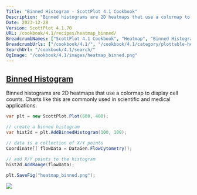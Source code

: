 ```yaml
---
Title: "Binned Histogram - ScottPlot 4.1 Cookbook"
Description: "Binned histograms are 2D heatmaps that use a colormap to display cell counts. Charts like this are commonly used in scientific and medical applications."
Date: 2023-12-28
Version: ScottPlot 4.1.70
URL: /cookbook/4.1/recipes/heatmap_binned/
BreadcrumbNames: ["ScottPlot 4.1 Cookbook", "Heatmap", "Binned Histogram"]
BreadcrumbUrls: ["/cookbook/4.1/", "/cookbook/4.1/category/plottable-heatmap", "/cookbook/4.1/recipes/heatmap_binned/"]
SearchUrl: "/cookbook/4.1/search/"
OgImage: "/cookbook/4.1/images/heatmap_binned.png"
---
```


<h2><a id='binned-histogram' href='/cookbook/4.1/recipes/heatmap_binned/'>Binned Histogram</a></h2>

Binned histograms are 2D heatmaps that use a colormap to display cell counts. Charts like this are commonly used in scientific and medical applications.

```cs
var plt = new ScottPlot.Plot(600, 400);

// create a binned histogram
var hist2d = plt.AddBinnedHistogram(100, 100);

// data is a collection of X/Y points
Coordinate[] flowData = DataGen.FlowCytometry();

// add X/Y points to the histogram
hist2d.AddRange(flowData);

plt.SaveFig("heatmap_binned.png");
```

<img src='../../images/heatmap_binned.png' class='d-block mx-auto my-5' />


